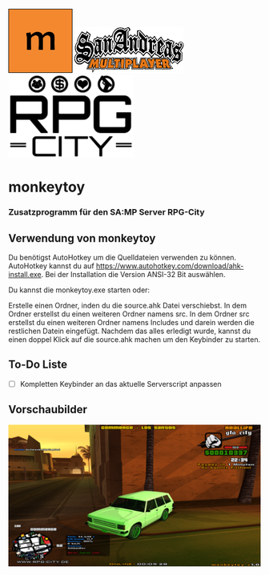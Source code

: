 ![monkeytoy Logo](https://raw.githubusercontent.com/Ashkan-TBZ/monkeytoy/master/ressources/monkeytoy_icon_x128.png)
![SA:MP Logo](https://raw.githubusercontent.com/Ashkan-TBZ/monkeytoy/master/ressources/samp_logo.png) ![RPG-City Logo](https://raw.githubusercontent.com/Ashkan-TBZ/monkeytoy/master/ressources/rpg-city_logo.png)

# monkeytoy
### Zusatzprogramm für den SA:MP Server RPG-City

## Verwendung von monkeytoy
Du benötigst AutoHotkey um die Quelldateien verwenden zu können. AutoHotkey kannst du auf https://www.autohotkey.com/download/ahk-install.exe. Bei der Installation die Version ANSI-32 Bit auswählen.

Du kannst die monkeytoy.exe starten oder:

Erstelle einen Ordner, inden du die source.ahk Datei verschiebst. In dem Ordner erstellst du einen weiteren Ordner namens src. In dem Ordner src erstellst du einen weiteren Ordner namens Includes und darein werden die restlichen Datein eingefügt.
Nachdem das alles erledigt wurde, kannst du einen doppel Klick auf die source.ahk machen um den Keybinder zu starten.

## To-Do Liste
- [ ] Kompletten Keybinder an das aktuelle Serverscript anpassen

## Vorschaubilder
![InGame Overlay](https://raw.githubusercontent.com/Ashkan-TBZ/monkeytoy/master/pictures/monkeytoy_ingameoverlay.png)
